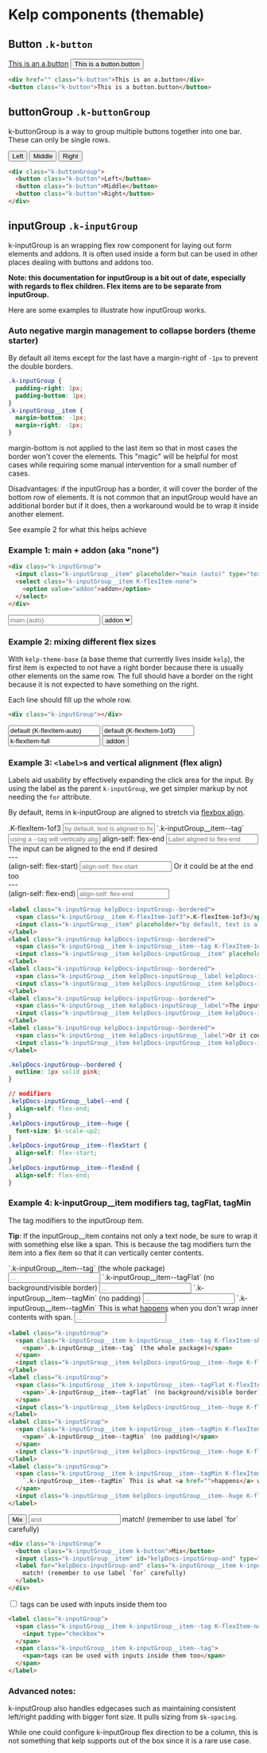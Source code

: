 # Kelp components (themable)

## Button `.k-button`
<a href="" class="k-button">This is an a.button</a>
<button class="k-button">This is a button.button</button>
```html
<div href="" class="k-button">This is an a.button</div>
<button class="k-button">This is a button.button</button>
```

## buttonGroup `.k-buttonGroup`
k-buttonGroup is a way to group multiple buttons together into one bar. These can only be single rows.
<div class="k-buttonGroup">
  <button class="k-button">Left</button>
  <button class="k-button">Middle</button>
  <button class="k-button">Right</button>
</div>

```html
<div class="k-buttonGroup">
  <button class="k-button">Left</button>
  <button class="k-button">Middle</button>
  <button class="k-button">Right</button>
</div>
```

## inputGroup `.k-inputGroup`
k-inputGroup is an wrapping flex row component for laying out form elements and addons. It is often used inside a form but can be used in other places dealing with buttons and addons too.

**Note: this documentation for inputGroup is a bit out of date, especially with regards to flex children. Flex items are to be separate from inputGroup.**

Here are some examples to illustrate how inputGroup works.

### Auto negative margin management to collapse borders (theme starter)
By default all items except for the last have a margin-right of `-1px` to prevent the double borders.
```css
.k-inputGroup {
  padding-right: 1px;
  padding-bottom: 1px;
}
.k-inputGroup__item {
  margin-bottom: -1px;
  margin-right: -1px;
}
```

margin-bottom is not applied to the last item so that in most cases the border won't cover the elements. This "magic" will be helpful for most cases while requiring some manual intervention for a small number of cases.

Disadvantages: if the inputGroup has a border, it will cover the border of the bottom row of elements. It is not common that an inputGroup would have an additional border but if it does, then a workaround would be to wrap it inside another element.

See example 2 for what this helps achieve

### Example 1: main + addon (aka "none")
```html
<div class="k-inputGroup">
  <input class="k-inputGroup__item" placeholder="main (auto)" type="text">
  <select class="k-inputGroup__item K-flexItem-none">
    <option value="addon">addon</option>
  </select>
</div>
```
<div class="k-inputGroup">
  <input class="k-inputGroup__item" placeholder="main (auto)" type="text">
  <select class="k-inputGroup__item K-flexItem-none">
    <option value="addon">addon</option>
  </select>
</div>

### Example 2: mixing different flex sizes
With `kelp-theme-base` (a base theme that currently lives inside `kelp`), the first item is expected to not have a right border because there is usually other elements on the same row. The full should have a border on the right because it is not expected to have something on the right.

Each line should fill up the whole row.
```html
<div class="k-inputGroup"></div>
```
<div class="k-inputGroup">
  <input class="k-inputGroup__item" value="default (K-flexItem-auto)" type="text">
  <input class="k-inputGroup__item K-flexItem-1of3" value="default (K-flexItem-1of3)" type="text">
  <input class="k-inputGroup__item K-flexItem-full" value="k-flexItem-full" type="text">
  <button class="k-button k-inputGroup__item" value="addon">addon</button>
</div>

### Example 3: `<label>`s and vertical alignment (flex align)
Labels aid usability by effectively expanding the click area for the input. By using the label as the parent `k-inputGroup`, we get simpler markup by not needing the `for` attribute.

By default, items in k-inputGroup are aligned to stretch via [flexbox align](https://developer.mozilla.org/en-US/docs/Web/CSS/align-items).

<label class="k-inputGroup kelpDocs-inputGroup--bordered">
  <span class="k-inputGroup__item K-flexItem-1of3">.K-flexItem-1of3</span>
  <input class="k-inputGroup__item kelpDocs-inputGroup__item--huge" placeholder="by default, text is aligned to flex-start" type="text">
</label>
<label class="k-inputGroup kelpDocs-inputGroup--bordered">
  <span class="k-inputGroup__item k-inputGroup__item--tag K-flexItem-1of3">`.k-inputGroup__item--tag`</span>
  <input class="k-inputGroup__item kelpDocs-inputGroup__item kelpDocs-inputGroup__item--huge" placeholder="using a --tag will vertically align the text" type="text">
</label>
<label class="k-inputGroup kelpDocs-inputGroup--bordered">
  <span class="k-inputGroup__item kelpDocs-inputGroup__label kelpDocs-inputGroup__label--end">align-self: flex-end</span>
  <input class="k-inputGroup__item kelpDocs-inputGroup__item kelpDocs-inputGroup__item--huge" placeholder="Label aligned to flex-end" type="text">
</label>
<label class="k-inputGroup kelpDocs-inputGroup--bordered">
  <span class="k-inputGroup__item kelpDocs-inputGroup__label">The input can be aligned to the end if desired<br />---<br />(align-self: flex-start)</span>
  <input class="k-inputGroup__item kelpDocs-inputGroup__item kelpDocs-inputGroup__item--flexStart" placeholder="align-self: flex-start" type="text">
</label>
<label class="k-inputGroup kelpDocs-inputGroup--bordered">
  <span class="k-inputGroup__item kelpDocs-inputGroup__label">Or it could be at the end too<br />---<br />(align-self: flex-end)</span>
  <input class="k-inputGroup__item kelpDocs-inputGroup__item kelpDocs-inputGroup__item--flexEnd" placeholder="align-self: flex-end" type="text">
</label>

```html
<label class="k-inputGroup kelpDocs-inputGroup--bordered">
  <span class="k-inputGroup__item K-flexItem-1of3">.K-flexItem-1of3</span>
  <input class="k-inputGroup__item" placeholder="by default, text is aligned to flex-start" type="text">
</label>
<label class="k-inputGroup kelpDocs-inputGroup--bordered">
  <span class="k-inputGroup__item k-inputGroup__item--tag K-flexItem-1of3">.k-inputGroup_<wbr></wbr>_item--tag</span>
  <input class="k-inputGroup__item kelpDocs-inputGroup__item" placeholder="using a block will vertically align the text" type="text">
</label>
<label class="k-inputGroup kelpDocs-inputGroup--bordered">
  <span class="k-inputGroup__item kelpDocs-inputGroup__label kelpDocs-inputGroup__label--end">align-self: flex-end</span>
  <input class="k-inputGroup__item kelpDocs-inputGroup__item kelpDocs-inputGroup__item--huge" placeholder="Label aligned to flex-end" type="text">
</label>
<label class="k-inputGroup kelpDocs-inputGroup--bordered">
  <span class="k-inputGroup__item kelpDocs-inputGroup__label">The input can be aligned to the end if desired<br />---<br />(align-self: flex-start)</span>
  <input class="k-inputGroup__item kelpDocs-inputGroup__item kelpDocs-inputGroup__item--flexStart" placeholder="align-self: flex-start" type="text">
</label>
<label class="k-inputGroup kelpDocs-inputGroup--bordered">
  <span class="k-inputGroup__item kelpDocs-inputGroup__label">Or it could be at the end too<br />---<br />(align-self: flex-end)</span>
  <input class="k-inputGroup__item kelpDocs-inputGroup__item kelpDocs-inputGroup__item--flexEnd" placeholder="align-self: flex-end" type="text">
</label>
```

```css
.kelpDocs-inputGroup--bordered {
  outline: 1px solid pink;
}

// modifiers
.kelpDocs-inputGroup__label--end {
  align-self: flex-end;
}
.kelpDocs-inputGroup__item--huge {
  font-size: $k-scale-up2;
}
.kelpDocs-inputGroup__item--flexStart {
  align-self: flex-start;
}
.kelpDocs-inputGroup__item--flexEnd {
  align-self: flex-end;
}
```

### Example 4: k-inputGroup__item modifiers tag, tagFlat, tagMin
The tag modifiers to the inputGroup item.

**Tip**: If the inputGroup__item contains not only a text node, be sure to wrap it with something else like a span. This is because the tag modifiers turn the item into a flex item so that it can vertically center contents.

<label class="k-inputGroup">
  <span class="k-inputGroup__item k-inputGroup__item--tag K-flexItem-share">
    <span>`.k-inputGroup__item--tag` (the whole package)</span>
  </span>
  <input class="k-inputGroup__item kelpDocs-inputGroup__item--huge K-flexItem-1of3" placeholder="..." type="text">
</label>
<label class="k-inputGroup">
  <span class="k-inputGroup__item k-inputGroup__item--tagFlat K-flexItem-share">
    <span>`.k-inputGroup__item--tagFlat` (no background/visible border)</span>
  </span>
  <input class="k-inputGroup__item kelpDocs-inputGroup__item--huge K-flexItem-1of3" placeholder="..." type="text">
</label>
<label class="k-inputGroup">
  <span class="k-inputGroup__item k-inputGroup__item--tagMin K-flexItem-share">
    <span>`.k-inputGroup__item--tagMin` (no padding)</span>
  </span>
  <input class="k-inputGroup__item kelpDocs-inputGroup__item--huge K-flexItem-1of3" placeholder="..." type="text">
</label>
<label class="k-inputGroup">
  <span class="k-inputGroup__item k-inputGroup__item--tagMin K-flexItem-share">
    `.k-inputGroup__item--tagMin` This is what <a href="">happens</a> when you don't wrap inner contents with span.
  </span>
  <input class="k-inputGroup__item kelpDocs-inputGroup__item--huge K-flexItem-1of3" placeholder="..." type="text">
</label>

```html
<label class="k-inputGroup">
  <span class="k-inputGroup__item k-inputGroup__item--tag K-flexItem-share">
    <span>`.k-inputGroup__item--tag` (the whole package)</span>
  </span>
  <input class="k-inputGroup__item kelpDocs-inputGroup__item--huge K-flexItem-1of3" placeholder="..." type="text">
</label>
<label class="k-inputGroup">
  <span class="k-inputGroup__item k-inputGroup__item--tagFlat K-flexItem-share">
    <span>`.k-inputGroup__item--tagFlat` (no background/visible border)</span>
  </span>
  <input class="k-inputGroup__item kelpDocs-inputGroup__item--huge K-flexItem-1of3" placeholder="..." type="text">
</label>
<label class="k-inputGroup">
  <span class="k-inputGroup__item k-inputGroup__item--tagMin K-flexItem-share">
    <span>`.k-inputGroup__item--tagMin` (no padding)</span>
  </span>
  <input class="k-inputGroup__item kelpDocs-inputGroup__item--huge K-flexItem-1of3" placeholder="..." type="text">
</label>
<label class="k-inputGroup">
  <span class="k-inputGroup__item k-inputGroup__item--tagMin K-flexItem-share">
    `.k-inputGroup__item--tagMin` This is what <a href="">happens</a> when you don't wrap inner contents with span.
  </span>
  <input class="k-inputGroup__item kelpDocs-inputGroup__item--huge K-flexItem-1of3" placeholder="..." type="text">
</label>
```

<div class="k-inputGroup">
  <button class="k-inputGroup__item k-button">Mix</button>
  <input class="k-inputGroup__item" id="kelpDocs-inputGroup-and" type="text" placeholder="and">
  <label for="kelpDocs-inputGroup-and" class="k-inputGroup__item k-inputGroup__item--tag">
    match! (remember to use label `for` carefully)
  </label>
</div>

```html
<div class="k-inputGroup">
  <button class="k-inputGroup__item k-button">Mix</button>
  <input class="k-inputGroup__item" id="kelpDocs-inputGroup-and" type="text" placeholder="and">
  <label for="kelpDocs-inputGroup-and" class="k-inputGroup__item k-inputGroup__item--tag">
    match! (remember to use label `for` carefully)
  </label>
</div>
```

<label class="k-inputGroup">
  <span class="k-inputGroup__item k-inputGroup__item--tag K-flexItem-none">
    <input type="checkbox">
  </span>
  <span class="k-inputGroup__item k-inputGroup__item--tag">
    <span>tags can be used with inputs inside them too</span>
  </span>
</label>

```html
<label class="k-inputGroup">
  <span class="k-inputGroup__item k-inputGroup__item--tag K-flexItem-none">
    <input type="checkbox">
  </span>
  <span class="k-inputGroup__item k-inputGroup__item--tag">
    <span>tags can be used with inputs inside them too</span>
  </span>
</label>
```




### Advanced notes:

k-inputGroup also handles edgecases such as maintaining consistent left/right padding with bigger font size. It pulls sizing from `$k-spacing`.

While one could configure k-inputGroup flex direction to be a column, this is not something that kelp supports out of the box since it is a rare use case.
